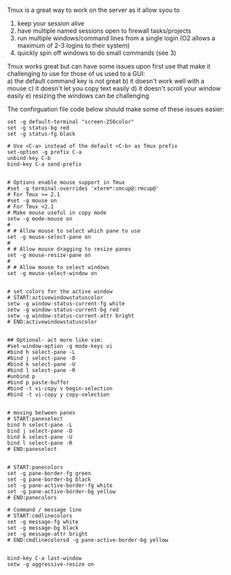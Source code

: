 Tmux is a great way to work on the server as it allow syou to
1) keep your session alive
2) have multiple named sessions open to firewall tasks/projects
3) run multiple windows/command lines from a single login (O2 allows a maximum of 2-3 logins to their system)
4) quickly spin off windows to do small commands (see 3)


Tmux works great but can have some issues upon first use that make it challenging to use for those of us used to a GUI:  
a) the default command key is not great
b) it doesn't work well with a mouse
c) it doesn't let you copy text easily
d) it doesn't scroll your window easily
e) resizing the windows can be challenging

The confirguation file code below should make some of these issues easier:

    set -g default-terminal "screen-256color"
    set -g status-bg red
    set -g status-fg black
    
    # Use <C-a> instead of the default <C-b> as Tmux prefix
    set-option -g prefix C-a
    unbind-key C-b
    bind-key C-a send-prefix
    
    
    # Options enable mouse support in Tmux
    #set -g terminal-overrides 'xterm*:smcup@:rmcup@'
    # For Tmux >= 2.1
    #set -g mouse on
    # For Tmux <2.1
    # Make mouse useful in copy mode
    setw -g mode-mouse on
    #
    # # Allow mouse to select which pane to use
    set -g mouse-select-pane on
    #
    # # Allow mouse dragging to resize panes
    set -g mouse-resize-pane on
    #
    # # Allow mouse to select windows
    set -g mouse-select-window on
    
    
    # set colors for the active window
    # START:activewindowstatuscolor
    setw -g window-status-current-fg white 
    setw -g window-status-current-bg red 
    setw -g window-status-current-attr bright
    # END:activewindowstatuscolor
    
    
    ## Optional- act more like vim:
    #set-window-option -g mode-keys vi
    #bind h select-pane -L
    #bind j select-pane -D
    #bind k select-pane -U
    #bind l select-pane -R
    #unbind p
    #bind p paste-buffer
    #bind -t vi-copy v begin-selection
    #bind -t vi-copy y copy-selection 
    
    
    # moving between panes
    # START:paneselect
    bind h select-pane -L 
    bind j select-pane -D 
    bind k select-pane -U
    bind l select-pane -R    
    # END:paneselect
    
    
    # START:panecolors
    set -g pane-border-fg green
    set -g pane-border-bg black
    set -g pane-active-border-fg white
    set -g pane-active-border-bg yellow
    # END:panecolors
    
    # Command / message line
    # START:cmdlinecolors
    set -g message-fg white
    set -g message-bg black
    set -g message-attr bright
    # END:cmdlinecolorsd -g pane-active-border-bg yellow
    
    
    bind-key C-a last-window
    setw -g aggressive-resize on
